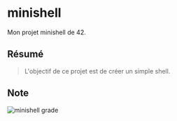 # minishell
Mon projet minishell de 42.

## Résumé
> L'objectif de ce projet est de créer un simple shell.

## Note
![minishell grade](https://badge42.herokuapp.com/api/project/acoezard/minishell)
